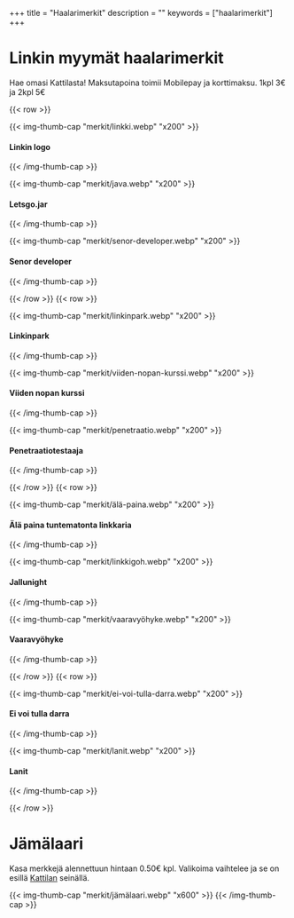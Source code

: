 +++
title = "Haalarimerkit"
description = ""
keywords = ["haalarimerkit"]
+++

# Linkin myymät haalarimerkit

Hae omasi Kattilasta!
Maksutapoina toimii Mobilepay ja korttimaksu. 1kpl 3€ ja 2kpl 5€

{{< row >}}

{{< img-thumb-cap "merkit/linkki.webp" "x200" >}}
#### Linkin logo
{{< /img-thumb-cap >}}

{{< img-thumb-cap "merkit/java.webp" "x200" >}}
#### Letsgo.jar
{{< /img-thumb-cap >}}

{{< img-thumb-cap "merkit/senor-developer.webp" "x200" >}}
#### Senor developer
{{< /img-thumb-cap >}}

{{< /row >}}
{{< row >}}

{{< img-thumb-cap "merkit/linkinpark.webp" "x200" >}}
#### Linkinpark
{{< /img-thumb-cap >}}

{{< img-thumb-cap "merkit/viiden-nopan-kurssi.webp" "x200" >}}
#### Viiden nopan kurssi
{{< /img-thumb-cap >}}

{{< img-thumb-cap "merkit/penetraatio.webp" "x200" >}}
#### Penetraatiotestaaja
{{< /img-thumb-cap >}}

{{< /row >}}
{{< row >}}

{{< img-thumb-cap "merkit/älä-paina.webp" "x200" >}}
#### Älä paina tuntematonta linkkaria
{{< /img-thumb-cap >}}

{{< img-thumb-cap "merkit/linkkigoh.webp" "x200" >}}
#### Jallunight
{{< /img-thumb-cap >}}

{{< img-thumb-cap "merkit/vaaravyöhyke.webp" "x200" >}}
#### Vaaravyöhyke
{{< /img-thumb-cap >}}

{{< /row >}}
{{< row >}}

{{< img-thumb-cap "merkit/ei-voi-tulla-darra.webp" "x200" >}}
#### Ei voi tulla darra
{{< /img-thumb-cap >}}

{{< img-thumb-cap "merkit/lanit.webp" "x200" >}}
#### Lanit
{{< /img-thumb-cap >}}

{{< /row >}}

# Jämälaari

Kasa merkkejä alennettuun hintaan 0.50€ kpl. Valikoima vaihtelee ja se on
esillä [Kattilan](/toiminta/kattila/) seinällä.

{{< img-thumb-cap "merkit/jämälaari.webp" "x600" >}}
{{< /img-thumb-cap >}}